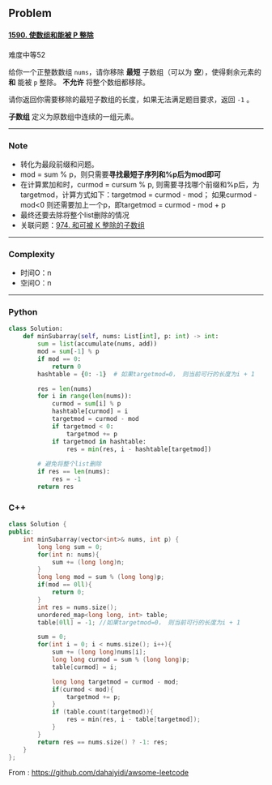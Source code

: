 ## Problem

#### [1590. 使数组和能被 P 整除](https://leetcode-cn.com/problems/make-sum-divisible-by-p/)

难度中等52

给你一个正整数数组 `nums`，请你移除 **最短** 子数组（可以为 **空**），使得剩余元素的 **和** 能被 `p` 整除。 **不允许** 将整个数组都移除。

请你返回你需要移除的最短子数组的长度，如果无法满足题目要求，返回 `-1` 。

**子数组** 定义为原数组中连续的一组元素。



------

### Note

- 转化为最段前缀和问题。
- mod = sum % p，则只需要**寻找最短子序列和%p后为mod即可**
- 在计算累加和时，curmod = cursum % p, 则需要寻找哪个前缀和%p后，为targetmod，计算方式如下：targetmod = curmod - mod； 如果curmod - mod<0 则还需要加上一个p，即targetmod = curmod - mod + p
- 最终还要去除将整个list删除的情况
- 关联问题：[974. 和可被 K 整除的子数组](https://leetcode-cn.com/problems/subarray-sums-divisible-by-k/)

------

### Complexity

- 时间O：n
- 空间O：n

------

### Python

```python
class Solution:
    def minSubarray(self, nums: List[int], p: int) -> int:
        sum = list(accumulate(nums, add))
        mod = sum[-1] % p
        if mod == 0:
            return 0
        hashtable = {0: -1}  # 如果targetmod=0， 则当前可行的长度为i + 1

        res = len(nums)
        for i in range(len(nums)):
            curmod = sum[i] % p
            hashtable[curmod] = i
            targetmod = curmod - mod
            if targetmod < 0:
                targetmod += p
            if targetmod in hashtable:
                res = min(res, i - hashtable[targetmod])
        
        # 避免将整个list删除
        if res == len(nums):
            res = -1
        return res

```

### C++

```C++
class Solution {
public:
    int minSubarray(vector<int>& nums, int p) {
        long long sum = 0;
        for(int n: nums){
            sum += (long long)n;
        }
        long long mod = sum % (long long)p;
        if(mod == 0ll){
            return 0;
        }
        int res = nums.size();
        unordered_map<long long, int> table;
        table[0ll] = -1; //如果targetmod=0， 则当前可行的长度为i + 1

        sum = 0;
        for(int i = 0; i < nums.size(); i++){
            sum += (long long)nums[i];
            long long curmod = sum % (long long)p;
            table[curmod] = i;

            long long targetmod = curmod - mod;
            if(curmod < mod){
                targetmod += p;
            }
            if (table.count(targetmod)){
                res = min(res, i - table[targetmod]);
            }
        }
        return res == nums.size() ? -1: res;
    }
};
```



From : https://github.com/dahaiyidi/awsome-leetcode
